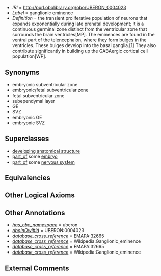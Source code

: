  * *IRI* = http://purl.obolibrary.org/obo/UBERON_0004023
 * *Label* = ganglionic eminence
 * *Definition* = the transient proliferative population of neurons that expands exponentially during late prenatal development; it is a continuous germinal zone distinct from the ventricular zone that surrounds the brain ventricles[MP]. The eminences are found in the ventral part of the telencephalon, where they form bulges in the ventricles. These bulges develop into the basal ganglia.[1] They also contribute significantly in building up the GABAergic cortical cell population[WP].

## Synonyms

 * embryonic subventricular zone
 * embryonic/fetal subventricular zone
 * fetal subventricular zone
 * subependymal layer
 * GE
 * SVZ
 * embryonic GE
 * embryonic SVZ

## Superclasses

 * [developing anatomical structure](../../UBERON/23/UBERON_0005423.md)
 * [part_of](../../BFO/50/BFO_0000050.md) some [embryo](../../UBERON/22/UBERON_0000922.md)
 * [part_of](../../BFO/50/BFO_0000050.md) some [nervous system](../../UBERON/16/UBERON_0001016.md)

## Equivalencies


## Other Logical Axioms


## Other Annotations

 * *[has_obo_namespace](../../ce/oboInOwl#hasOBONamespace.md)* = uberon
 * *[oboInOwl#id](../../id/oboInOwl#id.md)* = UBERON:0004023
 * *[database_cross_reference](../../ef/oboInOwl#hasDbXref.md)* = EMAPA:32665
 * *[database_cross_reference](../../ef/oboInOwl#hasDbXref.md)* = Wikipedia:Ganglionic_eminence
 * *[database_cross_reference](../../ef/oboInOwl#hasDbXref.md)* = EMAPA:32665
 * *[database_cross_reference](../../ef/oboInOwl#hasDbXref.md)* = Wikipedia:Ganglionic_eminence

## External Comments

